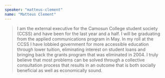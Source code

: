 ```yaml
---
speaker: "matteus-clement"
name: "Matteus Clement"
---
```


> I am the external executive for the Camosun College student society
(CCSS) and have been for the last year and a half. I will be graduating
from the applied communications program in May. In my roll at the CCSS
I have lobbied government for more accessible education through lower
tuition, eliminating interest on student loans and bringing back the
grants program that was eliminated in 2004. I truly believe that most
problems can be solved through a collective consultation process that
results in an outcome that is both socially beneficial as well as
economically sound.
